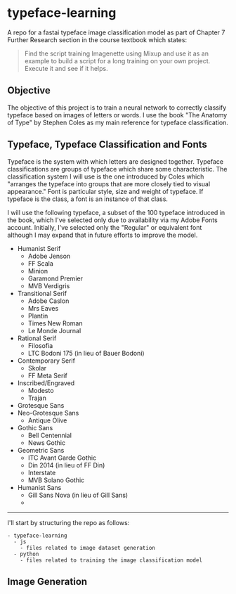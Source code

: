 # typeface-learning
A repo for a fastai typeface image classification model as part of Chapter 7 Further Research section in the course textbook which states:

> Find the script training Imagenette using Mixup and use it as an example to build a script for a long training on your own project. Execute it and see if it helps.

## Objective

The objective of this project is to train a neural network to correctly classify typeface based on images of letters or words. I use the book "The Anatomy of Type" by Stephen Coles as my main reference for typeface classification.

## Typeface, Typeface Classification and Fonts

Typeface is the system with which letters are designed together.
Typeface classifications are groups of typeface which share some characteristic. The classification system I will use is the one introduced by Coles which "arranges the typeface into groups that are more closely tied to visual appearance."
Font is particular style, size and weight of typeface. If typeface is the class, a font is an instance of that class.

I will use the following typeface, a subset of the 100 typeface introduced in the book, which I've selected only due to availability via my Adobe Fonts account. Initially, I've selected only the "Regular" or equivalent font although I may expand that in future efforts to improve the model.

- Humanist Serif
  - Adobe Jenson
  - FF Scala
  - Minion
  - Garamond Premier
  - MVB Verdigris
- Transitional Serif
  - Adobe Caslon
  - Mrs Eaves
  - Plantin
  - Times New Roman
  - Le Monde Journal
- Rational Serif
  - Filosofia
  - LTC Bodoni 175 (in lieu of Bauer Bodoni)
- Contemporary Serif
  - Skolar
  - FF Meta Serif
- Inscribed/Engraved
  - Modesto
  - Trajan
- Grotesque Sans
- Neo-Grotesque Sans
  - Antique Olive
- Gothic Sans
  - Bell Centennial
  - News Gothic
- Geometric Sans
  - ITC Avant Garde Gothic
  - Din 2014 (in lieu of FF Din)
  - Interstate
  - MVB Solano Gothic
- Humanist Sans
  - Gill Sans Nova (in lieu of Gill Sans)
  - 

---

I'll start by structuring the repo as follows:

```
- typeface-learning
  - js
    - files related to image dataset generation
  - python
    - files related to training the image classification model
```

## Image Generation


